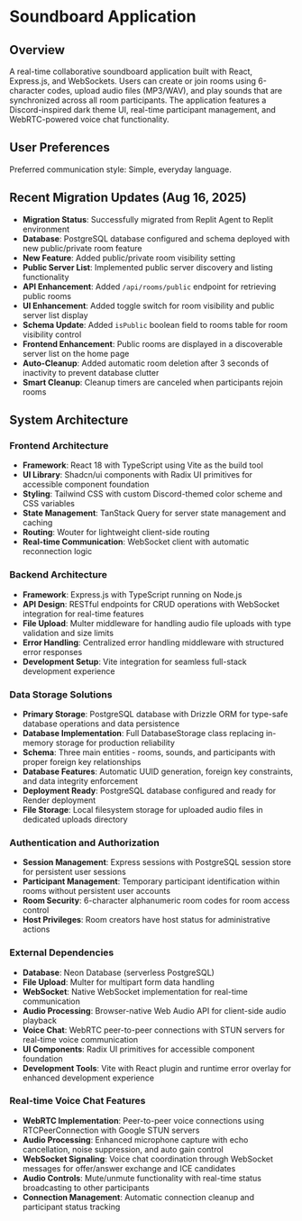 # Soundboard Application

## Overview

A real-time collaborative soundboard application built with React, Express.js, and WebSockets. Users can create or join rooms using 6-character codes, upload audio files (MP3/WAV), and play sounds that are synchronized across all room participants. The application features a Discord-inspired dark theme UI, real-time participant management, and WebRTC-powered voice chat functionality.

## User Preferences

Preferred communication style: Simple, everyday language.

## Recent Migration Updates (Aug 16, 2025)
- **Migration Status**: Successfully migrated from Replit Agent to Replit environment
- **Database**: PostgreSQL database configured and schema deployed with new public/private room feature
- **New Feature**: Added public/private room visibility setting
- **Public Server List**: Implemented public server discovery and listing functionality
- **API Enhancement**: Added `/api/rooms/public` endpoint for retrieving public rooms
- **UI Enhancement**: Added toggle switch for room visibility and public server list display
- **Schema Update**: Added `isPublic` boolean field to rooms table for room visibility control
- **Frontend Enhancement**: Public rooms are displayed in a discoverable server list on the home page
- **Auto-Cleanup**: Added automatic room deletion after 3 seconds of inactivity to prevent database clutter
- **Smart Cleanup**: Cleanup timers are canceled when participants rejoin rooms

## System Architecture

### Frontend Architecture
- **Framework**: React 18 with TypeScript using Vite as the build tool
- **UI Library**: Shadcn/ui components with Radix UI primitives for accessible component foundation
- **Styling**: Tailwind CSS with custom Discord-themed color scheme and CSS variables
- **State Management**: TanStack Query for server state management and caching
- **Routing**: Wouter for lightweight client-side routing
- **Real-time Communication**: WebSocket client with automatic reconnection logic

### Backend Architecture
- **Framework**: Express.js with TypeScript running on Node.js
- **API Design**: RESTful endpoints for CRUD operations with WebSocket integration for real-time features
- **File Upload**: Multer middleware for handling audio file uploads with type validation and size limits
- **Error Handling**: Centralized error handling middleware with structured error responses
- **Development Setup**: Vite integration for seamless full-stack development experience

### Data Storage Solutions
- **Primary Storage**: PostgreSQL database with Drizzle ORM for type-safe database operations and data persistence
- **Database Implementation**: Full DatabaseStorage class replacing in-memory storage for production reliability
- **Schema**: Three main entities - rooms, sounds, and participants with proper foreign key relationships
- **Database Features**: Automatic UUID generation, foreign key constraints, and data integrity enforcement
- **Deployment Ready**: PostgreSQL database configured and ready for Render deployment
- **File Storage**: Local filesystem storage for uploaded audio files in dedicated uploads directory

### Authentication and Authorization
- **Session Management**: Express sessions with PostgreSQL session store for persistent user sessions
- **Participant Management**: Temporary participant identification within rooms without persistent user accounts
- **Room Security**: 6-character alphanumeric room codes for room access control
- **Host Privileges**: Room creators have host status for administrative actions

### External Dependencies
- **Database**: Neon Database (serverless PostgreSQL)
- **File Upload**: Multer for multipart form data handling
- **WebSocket**: Native WebSocket implementation for real-time communication
- **Audio Processing**: Browser-native Web Audio API for client-side audio playback
- **Voice Chat**: WebRTC peer-to-peer connections with STUN servers for real-time voice communication
- **UI Components**: Radix UI primitives for accessible component foundation
- **Development Tools**: Vite with React plugin and runtime error overlay for enhanced development experience

### Real-time Voice Chat Features
- **WebRTC Implementation**: Peer-to-peer voice connections using RTCPeerConnection with Google STUN servers
- **Audio Processing**: Enhanced microphone capture with echo cancellation, noise suppression, and auto gain control
- **WebSocket Signaling**: Voice chat coordination through WebSocket messages for offer/answer exchange and ICE candidates
- **Audio Controls**: Mute/unmute functionality with real-time status broadcasting to other participants
- **Connection Management**: Automatic connection cleanup and participant status tracking